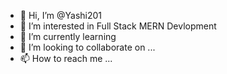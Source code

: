 - 👋 Hi, I’m @Yashi201
- 👀 I’m interested in Full Stack MERN Devlopment
- 🌱 I’m currently learning 
- 💞️ I’m looking to collaborate on ...
- 📫 How to reach me ...

<!---
Yashi201/Yashi201 is a ✨ special ✨ repository because its `README.md` (this file) appears on your GitHub profile.
You can click the Preview link to take a look at your changes.
--->
